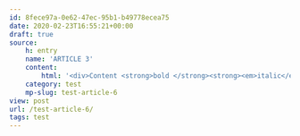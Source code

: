 ```yaml
---
id: 8fece97a-0e62-47ec-95b1-b49778ecea75
date: 2020-02-23T16:55:21+00:00
draft: true
source:
    h: entry
    name: 'ARTICLE 3'
    content:
        html: '<div>Content <strong>bold </strong><strong><em>italic</em></strong> <em>italizzzz</em><strong><br></strong><br></div>'
    category: test
    mp-slug: test-article-6
view: post
url: /test-article-6/
tags: test
---
```


